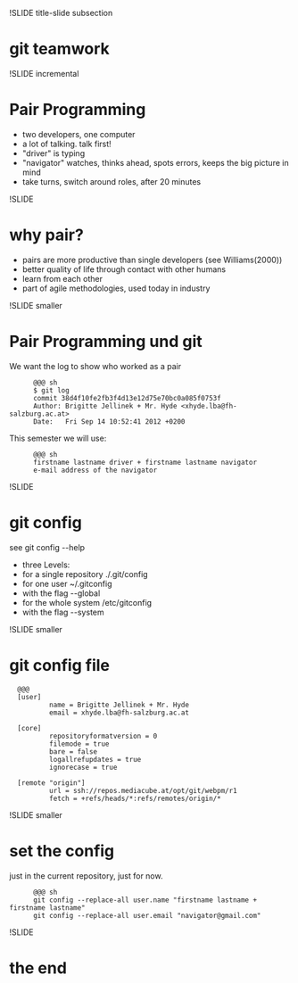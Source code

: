 !SLIDE title-slide subsection

# git teamwork #

!SLIDE incremental
# Pair Programming

* two developers, one computer
* a lot of talking. talk first!
* "driver" is typing
* "navigator" watches, thinks ahead, spots errors, keeps the big picture in mind
* take turns, switch around roles, after 20 minutes

!SLIDE
# why pair?

* pairs are more productive than single developers (see Williams(2000))
* better quality of life through contact with other humans
* learn from each other
* part of agile methodologies, used today in industry

!SLIDE smaller
# Pair Programming und git

We want the log to show who worked as a pair

          @@@ sh
          $ git log
          commit 38d4f10fe2fb3f4d13e12d75e70bc0a085f0753f
          Author: Brigitte Jellinek + Mr. Hyde <xhyde.lba@fh-salzburg.ac.at>
          Date:   Fri Sep 14 10:52:41 2012 +0200

This semester we will use:

          @@@ sh
          firstname lastname driver + firstname lastname navigator
          e-mail address of the navigator

!SLIDE

# git config

see git config --help

* three Levels:
 * for a single repository ./.git/config
 * for one user ~/.gitconfig 
 * with the flag --global
 * for the whole system /etc/gitconfig 
 * with the flag --system

!SLIDE smaller

# git config file

      @@@ 
      [user]
              name = Brigitte Jellinek + Mr. Hyde
              email = xhyde.lba@fh-salzburg.ac.at

      [core]
              repositoryformatversion = 0
              filemode = true
              bare = false
              logallrefupdates = true
              ignorecase = true

      [remote "origin"]
              url = ssh://repos.mediacube.at/opt/git/webpm/r1
              fetch = +refs/heads/*:refs/remotes/origin/*

!SLIDE smaller
# set the config 

just in the current repository, just for now.

          @@@ sh
          git config --replace-all user.name "firstname lastname + firstname lastname"
          git config --replace-all user.email "navigator@gmail.com"

!SLIDE

# the end 
